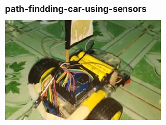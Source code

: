 # path-findding-car-using-sensors
![View 1](https://github.com/vpganh/path-findding-car-using-sensors/blob/main/image1.PNG?raw=true)
